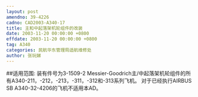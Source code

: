 ```yaml
---
layout: post
amendno: 39-4226
cadno: CAD2003-A340-17
title: 主和中起落架机轮组件的改装
date: 2003-11-20 00:00:00 +0800
effdate: 2003-11-20 00:00:00 +0800
tag: A340
categories: 民航华东管理局适航维修处
author: 张玩娣
---
```


##适用范围:
装有件号为3-1509-2 Messier-Goodrich主/中起落架机轮组件的所有A340-211，-212，-213，-311，-312和-313系列飞机。
对于已经执行AIRBUS SB A340-32-4206的飞机不适用本AD。

